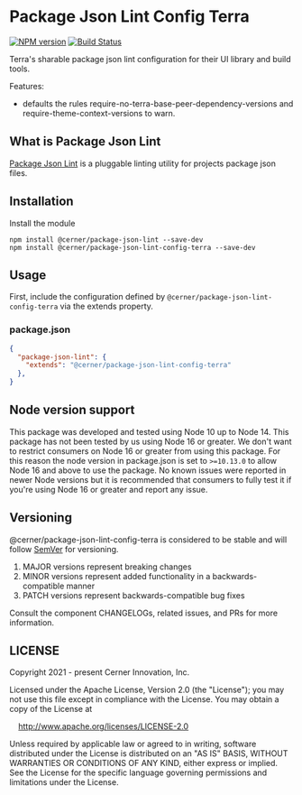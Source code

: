 # Package Json Lint Config Terra

[![NPM version](https://badgen.net/npm/v/@cerner/package-json-lint-config-terra)](https://www.npmjs.org/package/@cerner/package-json-lint-config-terra)
[![Build Status](https://badgen.net/travis/cerner/terra-toolkit)](https://travis-ci.com/cerner/terra-toolkit)

Terra's sharable package json lint configuration for their UI library and build tools.

Features:

- defaults the rules require-no-terra-base-peer-dependency-versions and require-theme-context-versions to warn.

## What is Package Json Lint

[Package Json Lint](https://www.npmjs.org/package/@cerner/package-json-lint) is a pluggable linting utility for projects package json files.

## Installation

Install the module

```shell
npm install @cerner/package-json-lint --save-dev
npm install @cerner/package-json-lint-config-terra --save-dev
```

## Usage

First, include the configuration defined by `@cerner/package-json-lint-config-terra` via the extends property.

### package.json

```json
{
  "package-json-lint": {
    "extends": "@cerner/package-json-lint-config-terra"
  },
}
```

## Node version support

This package was developed and tested using Node 10 up to Node 14. This package has not been tested by us using Node 16 or greater. We don't want to restrict consumers on Node 16 or greater from using this package. For this reason the node version in package.json is set to `>=10.13.0` to allow Node 16 and above to use the package. No known issues were reported in newer Node versions but it is recommended that consumers to fully test it if you're using Node 16 or greater and report any issue.

## Versioning

@cerner/package-json-lint-config-terra is considered to be stable and will follow [SemVer](http://semver.org/) for versioning.

1. MAJOR versions represent breaking changes
2. MINOR versions represent added functionality in a backwards-compatible manner
3. PATCH versions represent backwards-compatible bug fixes

Consult the component CHANGELOGs, related issues, and PRs for more information.

## LICENSE

Copyright 2021 - present Cerner Innovation, Inc.

Licensed under the Apache License, Version 2.0 (the "License"); you may not use this file except in compliance with the License. You may obtain a copy of the License at

&nbsp;&nbsp;&nbsp;&nbsp;<http://www.apache.org/licenses/LICENSE-2.0>

Unless required by applicable law or agreed to in writing, software distributed under the License is distributed on an "AS IS" BASIS, WITHOUT WARRANTIES OR CONDITIONS OF ANY KIND, either express or implied. See the License for the specific language governing permissions and limitations under the License.
